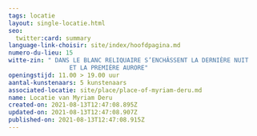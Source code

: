 ```yaml
---
tags: locatie
layout: single-locatie.html
seo:
  twitter:card: summary
language-link-choisir: site/index/hoofdpagina.md
numero-du-lieu: 15
witte-zin: " DANS LE BLANC RELIQUAIRE S’ENCHÂSSENT LA DERNIÈRE NUIT    
                 ET LA PREMIÈRE AURORE"
openingstijd: 11.00 > 19.00 uur
aantal-kunstenaars: 5 kunstenaars
associated-locatie: site/place/place-of-myriam-deru.md
name: Locatie van Myriam Deru
created-on: 2021-08-13T12:47:08.895Z
updated-on: 2021-08-13T12:47:08.907Z
published-on: 2021-08-13T12:47:08.915Z
---
```

